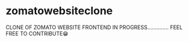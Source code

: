 # zomatowebsiteclone
CLONE OF ZOMATO WEBSITE FRONTEND
IN PROGRESS..............
FEEL FREE TO CONTRIBUTE😁
